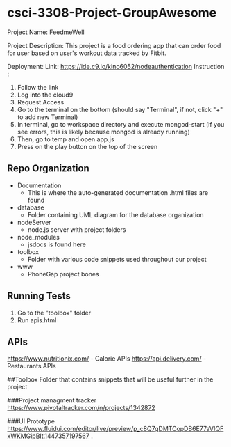 # csci-3308-Project-GroupAwesome

Project Name: FeedmeWell

Project Description: 
This project is a food ordering app that can order food for user based on user's workout data tracked by Fitbit.

Deployment:
Link: https://ide.c9.io/kino6052/nodeauthentication
Instruction : 

1. Follow the link
2. Log into the cloud9
3. Request Access
4. Go to the terminal on the bottom (should say "Terminal", if not, click "+" to add new Terminal)
5. In terminal, go to workspace directory and execute mongod-start (if you see errors, this is likely because mongod is already running)
6. Then, go to temp and open app.js
7. Press on the play button on the top of the screen
 
## Repo Organization

* Documentation
  * This is where the auto-generated documentation .html files are found
* database
  * Folder containing UML diagram for the database organization
* nodeServer
  * node.js server with project folders
* node_modules
  * jsdocs is found here
* toolbox
  * Folder with various code snippets used throughout our project
* www
  * PhoneGap project bones 

## Running Tests

1. Go to the "toolbox" folder
2. Run apis.html


## APIs
https://www.nutritionix.com/ - Calorie APIs
https://api.delivery.com/ - Restaurants APIs

##Toolbox
Folder that contains snippets that will be useful further in the project

###Project managment tracker
https://www.pivotaltracker.com/n/projects/1342872

###UI Prototype
https://www.fluidui.com/editor/live/preview/p_c8Q7gDMTCopDB6E77aVIQFxWKMGipBlt.1447357197567
.
